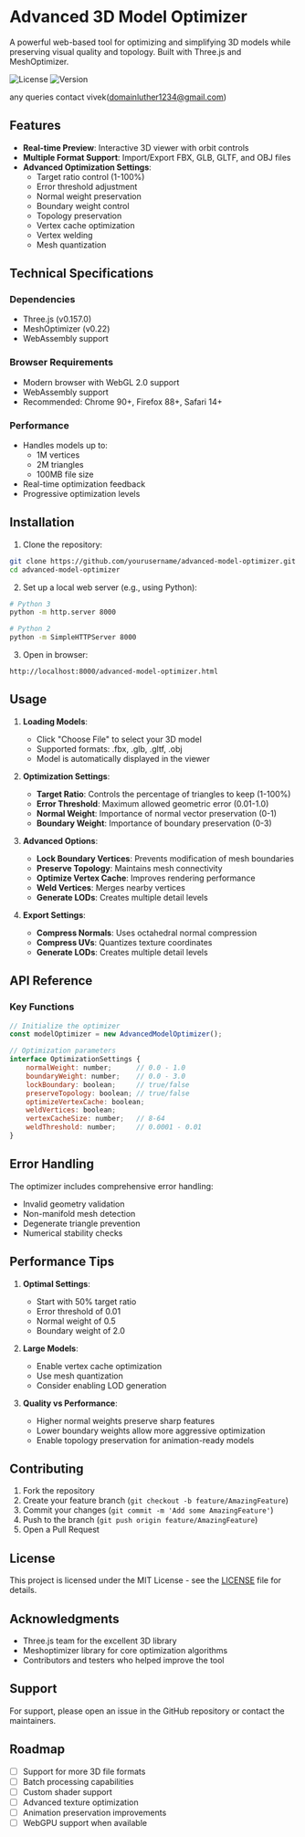 # Advanced 3D Model Optimizer

A powerful web-based tool for optimizing and simplifying 3D models while preserving visual quality and topology. Built with Three.js and MeshOptimizer.

![License](https://img.shields.io/badge/license-MIT-blue.svg)
![Version](https://img.shields.io/badge/version-1.0.0-green.svg)

any queries
contact vivek(domainluther1234@gmail.com)


## Features

- **Real-time Preview**: Interactive 3D viewer with orbit controls
- **Multiple Format Support**: Import/Export FBX, GLB, GLTF, and OBJ files
- **Advanced Optimization Settings**:
  - Target ratio control (1-100%)
  - Error threshold adjustment
  - Normal weight preservation
  - Boundary weight control
  - Topology preservation
  - Vertex cache optimization
  - Vertex welding
  - Mesh quantization

## Technical Specifications

### Dependencies

- Three.js (v0.157.0)
- MeshOptimizer (v0.22)
- WebAssembly support

### Browser Requirements

- Modern browser with WebGL 2.0 support
- WebAssembly support
- Recommended: Chrome 90+, Firefox 88+, Safari 14+

### Performance

- Handles models up to:
  - 1M vertices
  - 2M triangles
  - 100MB file size
- Real-time optimization feedback
- Progressive optimization levels

## Installation

1. Clone the repository:
```bash
git clone https://github.com/yourusername/advanced-model-optimizer.git
cd advanced-model-optimizer
```

2. Set up a local web server (e.g., using Python):
```bash
# Python 3
python -m http.server 8000

# Python 2
python -m SimpleHTTPServer 8000
```

3. Open in browser:
```
http://localhost:8000/advanced-model-optimizer.html
```

## Usage

1. **Loading Models**:
   - Click "Choose File" to select your 3D model
   - Supported formats: .fbx, .glb, .gltf, .obj
   - Model is automatically displayed in the viewer

2. **Optimization Settings**:
   - **Target Ratio**: Controls the percentage of triangles to keep (1-100%)
   - **Error Threshold**: Maximum allowed geometric error (0.01-1.0)
   - **Normal Weight**: Importance of normal vector preservation (0-1)
   - **Boundary Weight**: Importance of boundary preservation (0-3)

3. **Advanced Options**:
   - **Lock Boundary Vertices**: Prevents modification of mesh boundaries
   - **Preserve Topology**: Maintains mesh connectivity
   - **Optimize Vertex Cache**: Improves rendering performance
   - **Weld Vertices**: Merges nearby vertices
   - **Generate LODs**: Creates multiple detail levels

4. **Export Settings**:
   - **Compress Normals**: Uses octahedral normal compression
   - **Compress UVs**: Quantizes texture coordinates
   - **Generate LODs**: Creates multiple detail levels

## API Reference

### Key Functions

```javascript
// Initialize the optimizer
const modelOptimizer = new AdvancedModelOptimizer();

// Optimization parameters
interface OptimizationSettings {
    normalWeight: number;      // 0.0 - 1.0
    boundaryWeight: number;    // 0.0 - 3.0
    lockBoundary: boolean;     // true/false
    preserveTopology: boolean; // true/false
    optimizeVertexCache: boolean;
    weldVertices: boolean;
    vertexCacheSize: number;   // 8-64
    weldThreshold: number;     // 0.0001 - 0.01
}
```

## Error Handling

The optimizer includes comprehensive error handling:
- Invalid geometry validation
- Non-manifold mesh detection
- Degenerate triangle prevention
- Numerical stability checks

## Performance Tips

1. **Optimal Settings**:
   - Start with 50% target ratio
   - Error threshold of 0.01
   - Normal weight of 0.5
   - Boundary weight of 2.0

2. **Large Models**:
   - Enable vertex cache optimization
   - Use mesh quantization
   - Consider enabling LOD generation

3. **Quality vs Performance**:
   - Higher normal weights preserve sharp features
   - Lower boundary weights allow more aggressive optimization
   - Enable topology preservation for animation-ready models

## Contributing

1. Fork the repository
2. Create your feature branch (`git checkout -b feature/AmazingFeature`)
3. Commit your changes (`git commit -m 'Add some AmazingFeature'`)
4. Push to the branch (`git push origin feature/AmazingFeature`)
5. Open a Pull Request

## License

This project is licensed under the MIT License - see the [LICENSE](LICENSE) file for details.

## Acknowledgments

- Three.js team for the excellent 3D library
- Meshoptimizer library for core optimization algorithms
- Contributors and testers who helped improve the tool

## Support

For support, please open an issue in the GitHub repository or contact the maintainers.

## Roadmap

- [ ] Support for more 3D file formats
- [ ] Batch processing capabilities
- [ ] Custom shader support
- [ ] Advanced texture optimization
- [ ] Animation preservation improvements
- [ ] WebGPU support when available 
